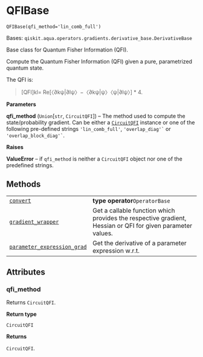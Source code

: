 # QFIBase

<span id="undefined" />

`QFIBase(qfi_method='lin_comb_full')`

Bases: `qiskit.aqua.operators.gradients.derivative_base.DerivativeBase`

Base class for Quantum Fisher Information (QFI).

Compute the Quantum Fisher Information (QFI) given a pure, parametrized quantum state.

The QFI is:

> \[QFI]kl= Re\[〈∂kψ|∂lψ〉−〈∂kψ|ψ〉〈ψ|∂lψ〉] \* 4.

**Parameters**

**qfi\_method** (`Union`\[`str`, `CircuitQFI`]) – The method used to compute the state/probability gradient. Can be either a [`CircuitQFI`](qiskit.aqua.operators.gradients.CircuitQFI#qiskit.aqua.operators.gradients.CircuitQFI "qiskit.aqua.operators.gradients.CircuitQFI") instance or one of the following pre-defined strings `'lin_comb_full'`, `` 'overlap_diag'` `` or `` 'overlap_block_diag'` ``.

**Raises**

**ValueError** – if `qfi_method` is neither a `CircuitQFI` object nor one of the predefined strings.

## Methods

|                                                                                                                                                                                                                                        |                                                                                                            |
| -------------------------------------------------------------------------------------------------------------------------------------------------------------------------------------------------------------------------------------- | ---------------------------------------------------------------------------------------------------------- |
| [`convert`](qiskit.aqua.operators.gradients.QFIBase.convert#qiskit.aqua.operators.gradients.QFIBase.convert "qiskit.aqua.operators.gradients.QFIBase.convert")                                                                         | **type operator**`OperatorBase`                                                                            |
| [`gradient_wrapper`](qiskit.aqua.operators.gradients.QFIBase.gradient_wrapper#qiskit.aqua.operators.gradients.QFIBase.gradient_wrapper "qiskit.aqua.operators.gradients.QFIBase.gradient_wrapper")                                     | Get a callable function which provides the respective gradient, Hessian or QFI for given parameter values. |
| [`parameter_expression_grad`](qiskit.aqua.operators.gradients.QFIBase.parameter_expression_grad#qiskit.aqua.operators.gradients.QFIBase.parameter_expression_grad "qiskit.aqua.operators.gradients.QFIBase.parameter_expression_grad") | Get the derivative of a parameter expression w\.r.t.                                                       |

## Attributes

<span id="undefined" />

### qfi\_method

Returns `CircuitQFI`.

**Return type**

`CircuitQFI`

**Returns**

`CircuitQFI`.
